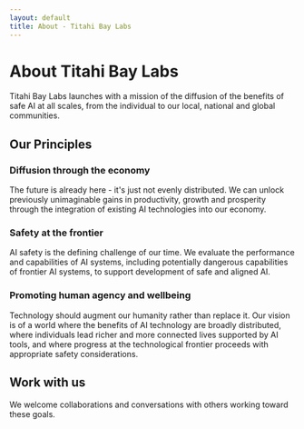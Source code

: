 ```yaml
---
layout: default
title: About - Titahi Bay Labs
---
```


# About Titahi Bay Labs

Titahi Bay Labs launches with a mission of the diffusion of the benefits of safe AI at all scales, from the individual to our local, national and global communities.

## Our Principles

### Diffusion through the economy
The future is already here - it's just not evenly distributed. We can unlock previously unimaginable gains in productivity, growth and prosperity through the integration of existing AI technologies into our economy.

### Safety at the frontier
AI safety is the defining challenge of our time. We evaluate the performance and capabilities of AI systems, including potentially dangerous capabilities of frontier AI systems, to support development of safe and aligned AI.

### Promoting human agency and wellbeing
Technology should augment our humanity rather than replace it. Our vision is of a world where the benefits of AI technology are broadly distributed, where individuals lead richer and more connected lives supported by AI tools, and where progress at the technological frontier proceeds with appropriate safety considerations.

## Work with us

We welcome collaborations and conversations with others working toward these goals.